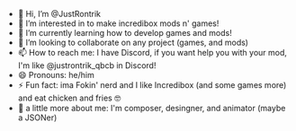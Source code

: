 - 👋 Hi, I’m @JustRontrik
- 👀 I’m interested in to make incredibox mods n' games!
- 🌱 I’m currently learning how to develop games and mods!
- 💞️ I’m looking to collaborate on any project (games, and mods)
- 📫 How to reach me: I have Discord, if you want help you with your mod, I'm like @justrontrik_qbcb in Discord!
- 😄 Pronouns: he/him
- ⚡ Fun fact: ima Fokin' nerd and I like Incredibox (and some games more) and eat chicken and fries 🤓
- 🔵 a little more about me: I'm composer, desingner,  and animator (maybe a JSONer)
<!---
JustRontrik/JustRontrik is a ✨ special ✨ repository because its `README.md` (this file) appears on your GitHub profile.
You can click the Preview link to take a look at your changes.
--->
